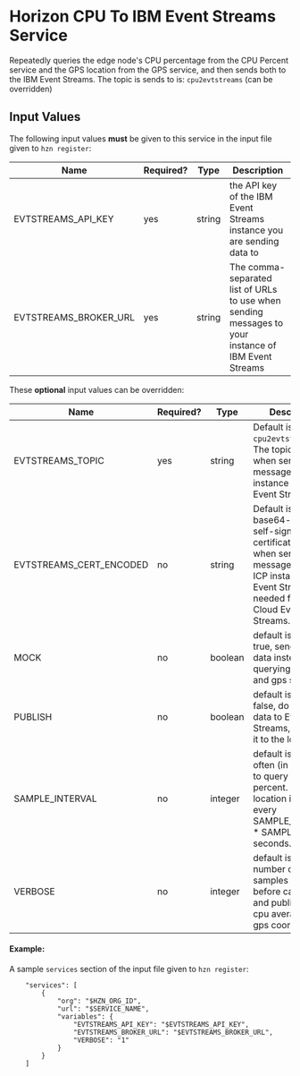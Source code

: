 # Horizon CPU To IBM Event Streams Service

Repeatedly queries the edge node's CPU percentage from the CPU Percent service and the GPS location from the GPS service, and then sends both to the IBM Event Streams. The topic is sends to is: `cpu2evtstreams` (can be overridden)

## Input Values

The following input values **must** be given to this service in the input file given to `hzn register`:


| Name | Required? | Type | Description |
| ---- | --------- | ---- | ---------------- |
| EVTSTREAMS_API_KEY | yes | string | the API key of the IBM Event Streams instance you are sending data to |
| EVTSTREAMS_BROKER_URL | yes | string | The comma-separated list of URLs to use when sending messages to your instance of IBM Event Streams |


These **optional** input values can be overridden:


| Name | Required? | Type | Description |
| ---- | --------- | ---- | ---------------- |
| EVTSTREAMS_TOPIC | yes | string | Default is `cpu2evtstreams`. The topic to use when sending messages to your instance of IBM Event Streams |
| EVTSTREAMS_CERT_ENCODED | no | string | Default is `-`. The base64-encoded self-signed certificate to use when sending messages to your ICP instance of IBM Event Streams. Not needed for IBM Cloud Event Streams. |
| MOCK | no | boolean | default is `false`. If true, send fake data instead of querying the cpu and gps services |
| PUBLISH | no | boolean | default is true. If false, do not send data to Event Streams, only print it to the log |
| SAMPLE_INTERVAL | no | integer | default is `5`. How often (in seconds) to query the cpu percent. (The gps location is queried every SAMPLE_INTERVAL * SAMPLE_SIZE seconds.)  |
| VERBOSE | no | integer | default is `1`. The number of cpu samples to read before calculating and publishing the cpu average and gps coordinates |


#### Example:
A sample `services` section of the input file given to `hzn register`:
```
    "services": [
        {
            "org": "$HZN_ORG_ID",
            "url": "$SERVICE_NAME",
            "variables": {
                "EVTSTREAMS_API_KEY": "$EVTSTREAMS_API_KEY",
                "EVTSTREAMS_BROKER_URL": "$EVTSTREAMS_BROKER_URL",
                "VERBOSE": "1"
            }
        }
    ]
```
